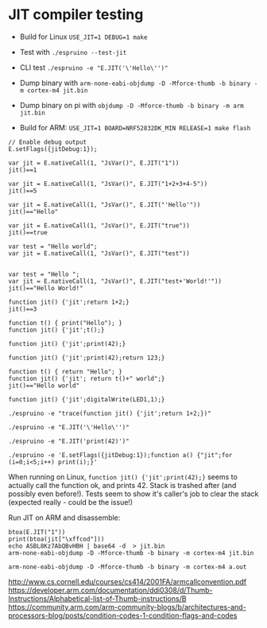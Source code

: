 JIT compiler testing
====================

* Build for Linux `USE_JIT=1 DEBUG=1 make`
* Test with `./espruino --test-jit`
* CLI test `./espruino -e "E.JIT('\'Hello\'')"`
* Dump binary with `arm-none-eabi-objdump -D -Mforce-thumb -b binary -m cortex-m4 jit.bin`
* Dump binary on pi with `objdump -D -Mforce-thumb -b binary -m arm jit.bin`

* Build for ARM: `USE_JIT=1 BOARD=NRF52832DK_MIN RELEASE=1 make flash`


```
// Enable debug output
E.setFlags({jitDebug:1});

var jit = E.nativeCall(1, "JsVar()", E.JIT("1"))
jit()==1

var jit = E.nativeCall(1, "JsVar()", E.JIT("1+2+3+4-5"))
jit()==5

var jit = E.nativeCall(1, "JsVar()", E.JIT("'Hello'"))
jit()=="Hello"

var jit = E.nativeCall(1, "JsVar()", E.JIT("true"))
jit()==true

var test = "Hello world";
var jit = E.nativeCall(1, "JsVar()", E.JIT("test"))


var test = "Hello ";
var jit = E.nativeCall(1, "JsVar()", E.JIT("test+'World!'"))
jit()=="Hello World!"

function jit() {'jit';return 1+2;}
jit()==3

function t() { print("Hello"); }
function jit() {'jit';t();}

function jit() {'jit';print(42);}

function jit() {'jit';print(42);return 123;}

function t() { return "Hello"; }
function jit() {'jit'; return t()+" world";}
jit()=="Hello world"

function jit() {'jit';digitalWrite(LED1,1);}
```


```
./espruino -e "trace(function jit() {'jit';return 1+2;})"

./espruino -e "E.JIT('\'Hello\'')"

./espruino -e "E.JIT('print(42)')"

./espruino -e 'E.setFlags({jitDebug:1});function a() {"jit";for (i=0;i<5;i++) print(i);}'

```

When running on Linux, `function jit() {'jit';print(42);}` seems to actually call the function ok, and prints 42. Stack is trashed after (and possibly even before!).
Tests seem to show it's caller's job to clear the stack (expected really - could be the issue!)


Run JIT on ARM and disassemble:

```
btoa(E.JIT("1"))
print(btoa(jit["\xffcod"]))
echo ASBL8Kz7AbQBvHBH | base64 -d  > jit.bin
arm-none-eabi-objdump -D -Mforce-thumb -b binary -m cortex-m4 jit.bin
```

```
arm-none-eabi-objdump -D -Mforce-thumb -b binary -m cortex-m4 a.out
```

http://www.cs.cornell.edu/courses/cs414/2001FA/armcallconvention.pdf
https://developer.arm.com/documentation/ddi0308/d/Thumb-Instructions/Alphabetical-list-of-Thumb-instructions/B
https://community.arm.com/arm-community-blogs/b/architectures-and-processors-blog/posts/condition-codes-1-condition-flags-and-codes

